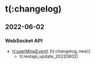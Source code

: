 # t(:changelog)

## 2022-06-02
### WebSocket API
- [t(:userMmpEvent)](#t-usermmpevent) [t(:changelog_new)]
  - t(:restapi_update_20220602)
